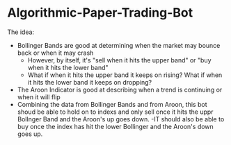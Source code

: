 # Algorithmic-Paper-Trading-Bot
The idea:
- Bollinger Bands are good at determining when the market may bounce back or when it may crash
  - However, by itself, it's "sell when it hits the upper band" or "buy when it hits the lower band"
  - What if when it hits the upper band it keeps on rising? What if when it hits the lower band it keeps on dropping?
- The Aroon Indicator is good at describing when a trend is continuing or when it will flip
- Combining the data from Bollinger Bands and from Aroon, this bot shoud be able to hold on to indexs and only sell once it hits the uppr Bollnger Band and the Aroon's up goes down.
  -IT should also be able to buy once the index has hit the lower Bollinger and the Aroon's down goes up.
